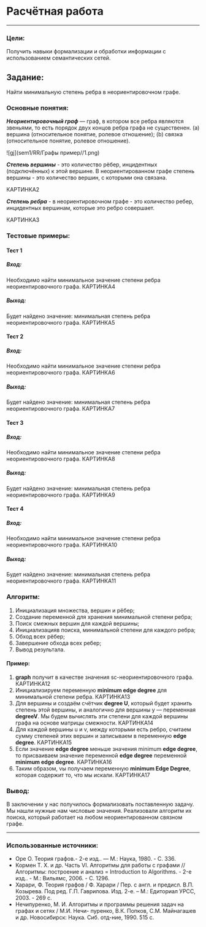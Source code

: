 # Расчётная работа

---

### Цели:
Получить навыки формализации и обработки информации с использованием семантических сетей.

## Задание:
Найти минимальную степень ребра в неориентировочном графе. 

### Основные понятия:
***Неориентировочный граф*** — граф, в котором все ребра являются звеньями, то есть порядок двух концов ребра графа не существенен.
(a) вершина (относительное понятие, ролевое отношение); 
(b) связка (относительное понятие, ролевое отношение).

![gj](sem1/RR/Графы пример//1.png)

***Степень вершины*** - это количество рёбер, инцидентных (подключённых) к этой вершине. В неориентированном графе степень вершины - это количество вершин, с которыми она связана.

КАРТИНКА2

***Степень ребра*** - в неориентировочном графе - это количество ребер, инцидентных вершинам, которые это ребро совершает.

КАРТИНКА3

### Тестовые примеры:

#### Тест 1
##### Вход:
Необходимо найти минимальное значение степени ребра неориентировочного графа. 
КАРТИНКА4
##### Выход:
Будет найдено значение: минимальная степень ребра неориентировочного графа.
КАРТИНКА5

#### Тест 2
##### Вход:
Необходимо найти минимальное значение степени ребра неориентировочного графа. 
КАРТИНКА6
##### Выход:
Будет найдено значение: минимальная степень ребра неориентировочного графа.
КАРТИНКА7

#### Тест 3
##### Вход:
Необходимо найти минимальное значение степени ребра неориентировочного графа. 
КАРТИНКА8
##### Выход:
Будет найдено значение: минимальная степень ребра неориентировочного графа.
КАРТИНКА9

#### Тест 4
##### Вход:
Необходимо найти минимальное значение степени ребра неориентировочного графа. 
КАРТИНКА10
##### Выход:
Будет найдено значение: минимальная степень ребра неориентировочного графа.
КАРТИНКА11

### Алгоритм:
1. Инициализация множества, вершин и рёбер;
2. Создание переменной для хранения минимальной степени ребра;
3. Поиск смежных вершин для каждой вершины;
4. Инициализацияв поиска, минимальной степени для каждого ребра;
5. Обход всех рёбер;
6. Завершение обхода всех ребер;
7. Вывод результала.


#### Пример:
1. **graph** получит в качестве значения sc-неориентировочного графа.
   КАРТИНКА12
2. Инициализируем переменную **minimum edge degree** для минимальной степени ребра.
   КАРТИНКА13
3. Для вершины и создаём счётчик **degree U**, который будет хранить степень этой вершины, и аналогично для вершины у — переменная **degreeV**. Мы будем вычислять эти степени для каждой вершины графа на основе матрицы смежности.
   КАРТИНКА14
4. Для каждой вершины u и v, между которыми есть ребро, считаем сумму степеней этих вершин и записываем в переменную **edge degree**.
   КАРТИНКА15
5. Если значение **edge degree** меньше значения minimum **edge degree**, то присваиваем значение переменной **edge degree** переменной **minimum edge degree**.
   КАРТИНКА16
6. Таким образом, vы получаем переменную **minimum Edge Degree**, которая содержит то, что мы искали.
   КАРТИНКА17

### Вывод:
В заключении у нас получилось формализовать поставленную задачу. Мы нашли нужные нам числовые значения. Реализовали алгоритм их поиска, который работает на любом неориентированном связном графе.

---

### Использованные источники:
- Оре О. Теория графов.- 2-е изд.. — М.: Наука, 1980. - С. 336.
- Кормен Т. Х. и др. Часть VI. Алгоритмы для работы с графами // Алгоритмы: построение и анализ = Introduction to Algorithms. - 2-е изд.. - М.: Вильямс, 2006. - С. 1296.
- Харари, Ф. Теория графов / Ф. Харари / Пер. с англ. и предисл. В.П. Козырева. Под ред. Г.П. Гаврилова. Изд. 2-е. – М.: Едиториал УРСС, 2003. - 269 с.
- Нечипуренко, М. И. Алгоритмы и программы решения задач на графах и сетях / М.И. Нечи- пуренко, В.К. Попков, С.М. Майнагашев и др. Новосибирск: Наука. Сиб. отд-ние, 1990.
515 с.
